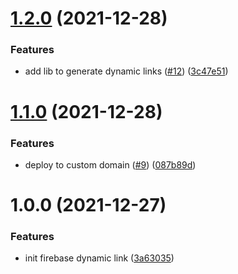 # [1.2.0](https://github.com/myth-tools/myth-tools/compare/v1.1.0...v1.2.0) (2021-12-28)


### Features

* add lib to generate dynamic links ([#12](https://github.com/myth-tools/myth-tools/issues/12)) ([3c47e51](https://github.com/myth-tools/myth-tools/commit/3c47e5167a997e49136b627834d91359b44a993e))

# [1.1.0](https://github.com/myth-tools/myth-tools/compare/v1.0.0...v1.1.0) (2021-12-28)


### Features

* deploy to custom domain ([#9](https://github.com/myth-tools/myth-tools/issues/9)) ([087b89d](https://github.com/myth-tools/myth-tools/commit/087b89d15a53b175419028d8f0b5f1df1723753e))


# 1.0.0 (2021-12-27)


### Features

* init firebase dynamic link ([3a63035](https://github.com/myth-tools/myth-tools/commit/3a63035e6bf0211eb05dedd4c3881acda70392f6))
